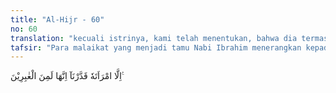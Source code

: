 ```yaml
---
title: "Al-Hijr - 60"
no: 60
translation: "kecuali istrinya, kami telah menentukan, bahwa dia termasuk orang yang tertinggal (bersama orang kafir lainnya).”"
tafsir: "Para malaikat yang menjadi tamu Nabi Ibrahim menerangkan kepadanya bahwa mereka ditugaskan untuk membinasakan kaum Lut yang tidak mengindahkan seruan nabi yang diutus kepada mereka. Termasuk orang-orang yang dibinasakan itu adalah istri Lut sendiri. Sedangkan orang-orang yang mengikuti Lut akan diselamatkan dari azab itu.\n\nDari ayat ini dapat dipahami bahwa seseorang tidak dapat membebaskan orang lain dari azab Allah walaupun orang lain itu adalah istri, anak-anak atau orang tuanya, karena manusia bertanggung jawab kepada Allah atas segenap perbuatan yang telah dilakukannya. Allah tidak akan membebani seseorang dengan dosa orang lain sedikit pun. Firman Allah:\n\n¦ Dan seseorang tidak akan memikul beban dosa orang lain¦ (al-An'am/6: 164)"
---
```


اِلَّا امْرَاَتَهٗ قَدَّرْنَآ اِنَّهَا لَمِنَ الْغٰبِرِيْنَ ࣖ 
